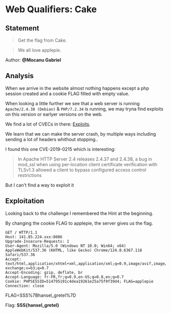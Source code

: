 # Web Qualifiers: Cake
## Statement
> Get the flag from Cake.

> We all love applepie.

Author: **@Mocanu Gabriel**

## Analysis

When we arrive in the website almost nothing happens except a php session created and a cookie FLAG filled with empty value.

When looking a little further we see that a web server is running `Apache/2.4.38 (Debian)` & `PHP/7.2.34` is running, we may tryna find exploits on this version or earlyer versions on the web.


We find a lot of CVECs in there: [Exploits](https://www.cvedetails.com/vulnerability-list/vendor_id-45/product_id-66/version_id-613554/Apache-Http-Server-2.4.38.html).

We learn that we can make the server crash, by multiple ways including sending a lot of headers whithout stopping..

I found this one CVE-2019-0215 which is interesting:
> In Apache HTTP Server 2.4 releases 2.4.37 and 2.4.38, a bug in mod_ssl when using per-location client certificate verification with TLSv1.3 allowed a client to bypass configured access control restrictions

But I can't find a way to exploit it

## Exploitation

Looking back to the challenge I remembered the Hint at the beginning.

By changing the cookie FLAG to applepie, the server gives us the flag.

```http
GET / HTTP/1.1
Host: 141.85.224.xxx:8086
Upgrade-Insecure-Requests: 1
User-Agent: Mozilla/5.0 (Windows NT 10.0; Win64; x64) AppleWebKit/537.36 (KHTML, like Gecko) Chrome/124.0.6367.118 Safari/537.36
Accept: text/html,application/xhtml+xml,application/xml;q=0.9,image/avif,image/webp,image/apng,*/*;q=0.8,application/signed-exchange;v=b3;q=0.7
Accept-Encoding: gzip, deflate, br
Accept-Language: fr-FR,fr;q=0.9,en-US;q=0.8,en;q=0.7
Cookie: PHPSESSID=514795191c4dea19261e25a75f9f39d4; FLAG=applepie
Connection: close
```

FLAG=SSS%7Bhansel_gretel%7D

Flag: **SSS{hansel_gretel}**